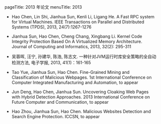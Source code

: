 pageTitle: 2013 年论文
menuTitle: 2013

* Hao Chen, Lin Shi, Jianhua Sun, Kenli Li, Ligang He. A Fast RPC system for Virtual Machines. IEEE Transactions on Parallel and Distributed Systems (TPDS), 2013, 24(7):1267-1276

* Jianhua Sun, Hao Chen, Cheng Chang, Xingbang Li. Kernel Code Integrity Protection Based On A Virtualized Memory Architecture. Journal of Computing and Informatics, 2013, 32(2): 295-311

* 吴蓉晖, 汪宁, 孙建华, 陈浩, 陈志文. 一种针对JVM运行时库安全策略的全自动检测方法, 电子学报, 2013, 41(1)：161-165

* Tao Yue, Jianhua Sun, Hao Chen. Fine-Grained Mining and Classification of Malicious Webpages. 1st International Conference on Computer Integrated Manufacturing and Automation, to appear

* Jun Deng, Hao Chen, Jianhua Sun. Uncovering Cloaking Web Pages with Hybrid Detection Approaches. 2013 International Conference on Future Computer and Communication, to appear

* Hao Zhou, Jianhua Sun, Hao Chen. Malicious Websites Detection and Search Engine Protection. ICCSN, to appear